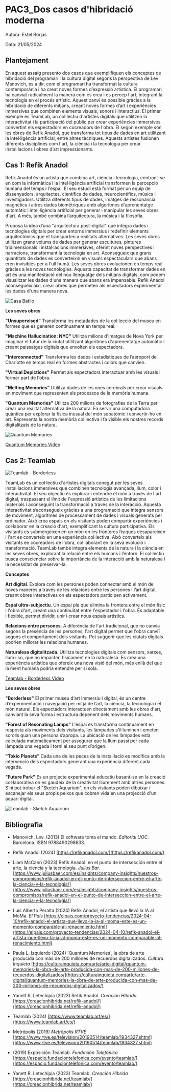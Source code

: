 # PAC3_Dos casos d'hibridació moderna

Autora: Estel Borjas

Data: 21/05/2024


## Plantejament

En aquest assaig presento dos casos que exemplifiquen els conceptes de hibridació del programari i la cultura digital segons la perspectiva de Lev Manovich, és a dir, com el programari ha transformat la cultura contemporània i ha creat noves formes d’expressió artística. El programari ha canviat radicalment la manera com es crea i es percep l'art, integrant la tecnologia en el procés artístic. Aquest canvi és possible gràcies a la hibridació de diferents mitjans, creant noves formes d’art i experiències immersives que combinen elements visuals, sonors i interactius. 
El primer exemple és TeamLab, un col·lectiu d'artistes digitals que utilitzen la interactivitat i la participació del públic per crear experiències immersives convertint els espectadors en cocreadors de l'obra.  El segon exemple són les obres de Refik Anadol, que transforma tot tipus de dades en art utilitzant la intel·ligència artificial, entre altres tècniques. Aquests artistes fusionen diferents disciplines com l'art, la ciència i la tecnologia per crear instal·lacions i obres d’art impressionants. 



## Cas 1: Refik Anadol

Refik Anadol és un artista que combina art, ciència i tecnologia, centrant-se en com la informàtica i la intel·ligència artificial transformen la percepció humana del temps i l'espai. El seu estudi està format per un equip de dissenyadors, arquitectes, científics de dades, neurocientífics, músics i investigadors. Utilitza diferents tipus de dades, imatges de ressonància magnètica i altres dades biomètriques amb algoritmes d'aprenentatge automàtic i intel·ligència artificial per generar i manipular les seves obres d'art. A més, també combina l’arquitectura, la música i la filosofia. 

Proposa la idea d’una "arquitectura post-digital" que integra dades i tecnologies digitals per crear entorns immersius i redefinir elements arquitectònics que et transporten a realitats alternatives. Les seves obres utilitzen grans volums de dades per generar escultures, pintures tridimensionals i instal·lacions immersives, oferint noves perspectives i narracions, transformant la tecnologia en art. Aconsegueix que grans quantitats de dades es converteixin en visuals espectaculars que abans eren invisibles per a l'ull humà. Les seves obres evolucionen en temps real gràcies a les noves tecnologies. Aquesta capacitat de transformar dades en art és una manifestació del nou llenguatge dels mitjans digitals, com podem visualitzar les dades d'una manera que abans era impensable. Refik Anadol aconsegueix així, crear obres que permeten als espectadors experimentar les dades d'una manera nova.


![Casa Batllo](https://refikanadol.com/wp-content/uploads/2023/04/Screenshot-2023-04-14-at-8.08.15-AM-2400x1353.png)



**Les seves obres**

**"Unsupervised"**
Transforma les metadades de la col·lecció del museu en formes que es generen contínuament en temps real.

**"Machine Hallucination: NYC"**
Utilitza milions d'imatges de Nova York per imaginar el futur de la ciutat utilitzant algoritmes d'aprenentatge automàtic i creant paissatges digitals que envolten els espectadors. 

**"Interconnected"**
Transforma les dades  i estadístiques de l’aeroport de Charlotte en temps real en formes abstractes i colors que canvien.

**"Virtual Depictions"** 
Permet als espectadors interactuar amb les visuals i formar part de l'obra.

**"Melting Memories"** 
Utilitza dades de les ones cerebrals per crear visuals en moviment que representen els processos de la memòria humana.

**"Quantum Memories"** 
Utilitza 200 milions de fotografies de la Terra per crear una realitat alternativa de la natura. Fa servir una computadora quàntica per explorar la física inusual del món subatòmic i convertir-ho en art. Representa la nostra memòria col·lectiva i fa visible els nostres records digitalitzats de la natura. 


![Quantum Memories](https://creacionhibrida.net/wp-content/uploads/2021/07/Quantum-Memories-00_767328-2400x1350-1-1536x864.jpeg)

[Quantum Memories Video](https://www.youtube.com/watch?v=oFsjVtmnbS0)



## Cas 2: Teamlab


![Teamlab - Borderless](https://creacionhibrida.net/wp-content/uploads/2021/10/Main_Universe_of_Water_Particles_on_a_Rock_wh.width-2000-1536x1024.jpg)


TeamLab és un col·lectiu d'artistes digitals conegut per les seves instal·lacions immersives que combinen tecnologia avançada, llum, color i interactivitat. El seu objectiu és explorar i entendre el món a través de l'art digital, traspassant el límit de l'expressió artística de les limitacions materials i aconseguint la transformació a través de la interacció. Aquesta interactivitat s’aconsegueix gràcies a una programació que integra sensors de moviment, algoritmes de processament de dades i visuals generats per ordinador. Això crea espais on els visitants poden compartir experiències i col·laborar en la creació d'art, exemplificant la cultura participativa. Els visitants es submergeixen en un món on les fronteres físiques desapareixen i l'art es converteix en una experiència col·lectiva. Això converteix als visitants en cocreadors de l'obra, col·laborant en la seva evolució i transformació.
TeamLab també integra elements de la natura i la ciència en les seves obres, explorant la relació entre els humans i l’entorn. El col·lectiu busca conscienciar sobre la importància de la interacció amb la naturalesa i la necessitat de preservar-la. 


**Conceptes**

**Art digital**. Explora com les persones poden connectar amb el món de noves maneres a través de   les relacions entre les persones i l’art digital, creant obres interactives on els espectadors participen activament. 

**Espai ultra-subjectiu**. Un espai pla que elimina la frontera entre el món físic i l'obra d'art, creant una continuïtat entre l'espectador i l'obra. És adaptable i flexible, permet dividir, unir i crear nous espais artístics.

**Relacions entre persones**. A diferència de l'art tradicional, que no canvia segons la presència de les persones, l'art digital permet que l'obra canviï segons el comportament dels visitants. Pot suggerir que les ciutats digitals podrien millorar les relacions humanes.

**Naturalesa digitalitzada**. Utilitza tecnologies digitals com sensors, xarxes, llum i so, que no impacten físicament en la naturalesa. Es crea una experiència artística que ofereix una nova visió del món, més enllà del que la ment humana podria entendre per si sola.

[Teamlab - Borderless Video](https://youtu.be/Xy6Vz3rkd1w?list=TLGGEu0nwaXyX2EyNzA1MjAyNA)


**Les seves obres**

**"Borderless"**
El primer museu d’art immersiu i digital, és un centre d’experimentació i navegació per mitjà de l’art, la ciència, la tecnologia i el món natural. Els espectadors interactuen directament amb les obres d'art, canviant la seva forma i estructura depenent dels moviments humans. 

**"Forest of Resonating Lamps"**
L'espai es transforma contínuament en resposta als moviments dels visitants, les làmpades s'il·luminen i emeten sorolls quan una persona s’apropa. La ubicació de les làmpades està calculada matemàticament per assegurar que la llum passi per cada làmpada una vegada i torni al seu punt d’origen. 

**"Tokio Planets"**
Cada una de les peces de la instal·lació es modifica amb la intervenció dels espectadors generant una experiència diferent cada vegada. 

**"Future Park"** 
És un projecte experimental educatiu basant-se en la creació col·laborativa on es gaudeix de la creativitat lliurement amb altres persones. S’hi pot trobar el "Sketch Aquarium", on els visitants poden dibuixar i escanejar els seus propis peixos que cobren vida en una projecció d'un aquari digital.


![Teamlab - Sketch Aquarium](https://team-lab.imagewave.pictures/y3rE987T2mLrDxgfTdDxsc?width=1920)
[^1]: Sketch Aquarium


## Bibliografia

-   Manovich, Lev. (2013) El software toma el mando. _Editorial UOC_. Barcelona. ISBN 9788490298633.
    
-   Refik Anadol (2024) [https://refikanadol.com/](https://refikanadol.com/)
    
-   Liam McCann (2023) Refik Anadol: en el punto de intersección entre el arte, la ciencia y la tecnología. _Julius Bar_. [https://www.juliusbaer.com/es/insights/company-insights/nuestros-compromisos/refik-anadol-en-el-punto-de-interseccion-entre-el-arte-la-ciencia-y-la-tecnologia/](https://www.juliusbaer.com/es/insights/company-insights/nuestros-compromisos/refik-anadol-en-el-punto-de-interseccion-entre-el-arte-la-ciencia-y-la-tecnologia/)
    
-   Luis Alberto Peralta (2024) Refik Anadol, el artista que llevó la IA al MoMa. _El País_  [https://elpais.com/proyecto-tendencias/2024-04-10/refik-anadol-el-artista-que-llevo-la-ia-al-moma-este-es-un-momento-comparable-al-renacimiento.html](https://elpais.com/proyecto-tendencias/2024-04-10/refik-anadol-el-artista-que-llevo-la-ia-al-moma-este-es-un-momento-comparable-al-renacimiento.html)
    
-   Paula L. Izquierdo (2024) 'Quantum Memories', la obra de arte producida con más de 200 millones de recuerdos digitalizados. _Cultura Inquieta_  [https://culturainquieta.com/arte/arte-digital/quantum-memories-la-obra-de-arte-producida-con-mas-de-200-millones-de-recuerdos-digitalizados/](https://culturainquieta.com/arte/arte-digital/quantum-memories-la-obra-de-arte-producida-con-mas-de-200-millones-de-recuerdos-digitalizados/)
    
-   Yanett R. Letechipía (2023) Refik Anadol. _Creación Híbrida_ [https://creacionhibrida.net/refik-anadol/](https://creacionhibrida.net/refik-anadol/)
    
-   Teamlab (2024) [https://www.teamlab.art/es/](https://www.teamlab.art/es/)
    
-   Metrópolis (2019) _Metrópolis RTVE_ [https://www.rtve.es/television/20190514/teamlab/1934327.shtml](https://www.rtve.es/television/20190514/teamlab/1934327.shtml)
    
-   (2019) Exposición Teamlab. _Fundación Telefónica_ [https://espacio.fundaciontelefonica.com/evento/teamlab/](https://espacio.fundaciontelefonica.com/evento/teamlab/)
    
-   Yanett R. Letechipía (2023) Teamlab. _Creación Híbrida_ [https://creacionhibrida.net/teamlab/](https://creacionhibrida.net/teamlab/)
